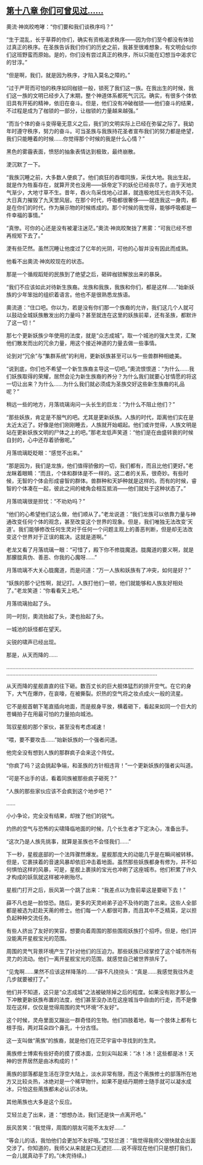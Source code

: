 ## [第十八章 你们可曾见过……](https://www.xxbiquge.com/11_11207/9118233.html)


  奧流·神岚皎咆哮：“你们要和我们谈秩序吗？”

  “生于混乱，长于草莽的你们，确实有资格渴求秩序——因为你们至今都没有体验过真正的秩序。在圣族告诉我们你们的历史之前，我甚至很难想象，有文明会似你们这班野蛮而原始。是的，你们没有尝过真正的秩序，所以只能在幻想当中渴求它的甘淳。”

  “但是啊，我们，就是因为秩序，才陷入莫名之障的。”

  “过于严苛而可怕的秩序如同枷锁一般，锁死了我们这一族。在我出生的时候，我们这一族的文明已经步入了末期，整个神道体系都死气沉沉。确实，有很多个体依旧具有开拓的精神，依旧在奋斗。但是，他们没有冲破枷锁——他们奋斗的结果，不过程是成为了枷锁的一部分，让枷锁的力量越来越强。”

  “而当个体的奋斗变得毫无意义之后，我们的文明实际上已经在弥留之际了。我幼年时遵守秩序，努力的奋斗。可当圣族与我族持花圣者宣布我们的努力都是绝望，我们只能睡着的时候……你觉得那个时候的我是什么心情？”

  黑色的雾霾表面，愤怒的抽象表情达到极致，最终崩散。

  浭沉默了一下。

  “我族沉睡之前，大多数人便疯了。他们疯狂的吞噬同族，采伐大地。我出生起，就是作为牲畜存在，就算开灵也没用——妖帝定下的妖伦已经丧尽了。由于天地灵气渐少，大地寸草不生。昔年，吞火鸟采伐地心过甚，就连极地炫光也消失不见。大日真力摧毁了九天罡风层。在那个时代，呼吸都很奢侈——就连我这一身肉，都是在你们的时代，作为展示物的时候练成的。那个时候的我觉得，能够呼吸都是一件幸福的事情。”

  “真惨。可你的心还是没有被灌注迷茫。”奧流·神岚皎聚拢了黑雾：“可我已经不想再规矩下去了。”

  浭有些茫然。虽然沉睡让他度过了亿年的光阴，可他的心智并没有因此而成熟。

  他看不出奧流·神岚皎现在的状态。

  那是一个循规蹈矩的民族到了绝望之后，砸碎枷锁解放出来的暴戾。

  “我们不应该如此对待新生族裔。龙族和我族，我族和你们，都是这样……”始新妖族的少年笨拙的组织着语言。他也不是很熟悉龙族语。

  奧流道：“住口吧。你以为，若是没有你们那一个族裔的允许，我们这几个人就可以鼓动全城妖族散发出的力量吗？甚至就连在这里的妖族前辈，还有圣族，都默许了这一切！”

  那七个更新妖族少年使用的法度，就是“众志成城”。取一个城池的强大生灵，汇聚他们散发而出的冗余力量，用这个接近神道的力量去做一些事情。

  论到对“冗余”与“集群系统”的利用，更新妖族甚至可以与一些兽群种相媲美。

  “说到底，你们也不希望一个新生族裔主导这一切吧。”奧流恨恨道：“为什么……我们妖族取得的荣耀，居然会沦为新生族裔的养分？为什么我们就要心甘情愿的将这一切让出来？为什么……为什么我们就必须成为圣族交好这些新生族裔的礼品呢？”

  稍远一些的地方，月落琉璃询问一头长生的巨龙：“为什么不阻止他们？”

  “那些妖族，肯定是不服气的吧。尤其是更新妖族。人族的时代，距离他们实在是太近太近了。好像是他们刚刚睡去，人族就开始崛起。他们或许觉得，人族文明是站在更新妖族文明的尸体之上的吧。”那老龙低声笑道：“他们是在由盛转衰的时候自封的，心中还存着骄傲呢。”

  月落琉璃眨眨眼：“感觉不出来。”

  “那是因为，我们是龙族，他们值得骄傲的一切，我们都有，而且比他们更好。”老龙眯着眼睛：“而且，个体和群体是不一样的。这二者的关系，很奇妙。有些时候，无智的个体会形成睿智的群体。兽群种和天妒种就是这样的。而有的时候，睿智的个体凑在一起，彼此之间的棱角会相互抵消——他们就处于这种状态了。”

  月落琉璃很是担忧：“不劝劝吗？”

  “他们的心希望他们这么做，他们顺从了。”老龙说道：“我们龙族可以依靠力量与神通改变任何个体的观念，甚至改变这个世界的现象。但是，我们唯独无法改变‘天道’。我们能够修改任何生灵对于任何一个问题主观上的善恶判断，但是却无法改变这个世界对于正误的裁决。这就是道啊。”

  老龙又看了月落琉璃一眼：“可惜了，殿下你不修胧魔道。胧魔道的要义啊，就是那朦胧真伪、善恶、你我的心魔呀……”

  月落琉璃不大关心胧魔道，而是问道：“万一人族和妖族有了冲突，如何是好？”

  “妖族的那个记性啊，就记打。人族打他们一顿，他们就能够和人族友好相处了。”老龙笑道：“你看看天上吧。”

  月落琉璃抬起了头。

  同一时刻，奧流抬起了头，浭也抬起了头。

  一城池的妖怪都在望天。

  尖锐的啸声已经出现。

  那是，从天而降的……

  ……………………………………………………………………………………………………………………………………………………………………………………………………

  从天而降的星舰直直的往下砸。数百丈长的巨大舰体猛烈的排开空气。在它的身下，大气在爆炸，在哀嚎，在被撕裂。炽热的空气将之妆点成火一般的流星。

  它不是舰首朝下笔直插向地面，而是舰身平放，横着砸下，看起来如同一个巨大的苍蝇拍子在用最可怕的力量拍向城池。

  驾驭星舰的那个家伙，甚至没有考虑减速！

  “喂，要不要攻击……”始新妖族的一个强者问道。

  他完全没有想到人族的那群疯子会来这个阵仗。

  “你疯了吗？这会挑起争端，和圣族的方针相违背！”一个更新妖族的强者尖叫道。

  “可是不出手的话，看着同族被那些疯子砸死？”

  “人族的那些家伙应该不会疯到这个地步吧？”

  ……

  小小争论，完全没有结果，却挫了他们的锐气。

  灼热的空气与恐怖的尖啸降临地面的时候，几个长生者才下定决心，准备出手。

  “这次乃是人族先挑事，就算是圣族也不会怪我们……”

  下一秒，星舰底部的一个法阵骤然爆发。星舰那庞大的动能几乎是在瞬间被转移。但是，它裹挟着的音速风暴却依旧冲击着地面。虽然那些妖族都身有修为，并不如何惧怕这样的风暴，可是，星舰上裹挟的宝光也冲刷了这座城市。他们积累了许久才构成的妖氛就这样被冲刷殆尽。

  星舰门打开之后，辰风第一个跳了出来：“我差点以为詹前辈这是要砸下去！”

  薛不凡也是一脸惊恐。随后，更多的天灵岭弟子迫不及待的跑了出来。这些人全部都是被选为赶赴天萳的修士。他们每一个人都很可靠，而且其中不乏精英，足以担负起种种交流任务。

  有些人挤出了友好的笑容，想要向着周围的那些围观妖族打个招呼。但是，他们并没能离开星舰宝光的范围。

  周围的灵气背景环境产生了针对他们的压迫力。那些妖族已经掌控了这个城市所有灵力的流动。他们一离开星舰宝光的范围，就感觉自己被世界排斥了。

  “见鬼啊……果然不应该这样降落的……”薛不凡挠挠头：“真是……我感觉我往外走几步就要被打了。”

  他们并不知道，这只是“众志成城”之法被破除掉之后的程度。如果没有刚才那么一下冲散更新妖族布置的法度，他们甚至没办法在这座城当中自由的行走，而不是像现在这样，仅仅是觉得周围的灵气环境“不友好”。

  这个时候，灵舟里面又蹦出一群奇怪的生物。他们四肢着地，每一个肢体上都有七根手指，两对耳朵四个鼻孔，十分古怪。

  这一支叫做“萳族”的族裔，就是他们在茫茫宇宙中寻找到的生灵。

  萳族修士博索有些好奇的摸了摸冰面，立刻尖叫起来：“冰！冰！这些都是冰！天神的世界居然是由冰构成的！”

  萳族的部落都是生活在浮空大陆上，淡水非常有限，而这个萳族修士的部落所在地方又比较炎热，冰绝对是一个稀罕物什。如果不是结丹期修士随手就可以凝水成冰，只怕这些萳族都未必认识冰块。

  其他萳族也大多是这个反应。

  艾轻兰走了出来，道：“想想办法，我们还是快一点离开吧。”

  辰风苦笑：“我觉得，周围的朋友可能不太友好……”

  “等会儿的话，我怕他们会更加不友好哦。”艾轻兰道：“我觉得我师父很快就会出面交涉了。你知道的，我师父从来就是口无遮拦……说不得现在他们只是想打我们，一会儿就真动手了的。”(未完待续。)

